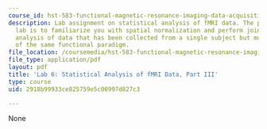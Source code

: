 ```yaml
---
course_id: hst-583-functional-magnetic-resonance-imaging-data-acquisition-and-analysis-fall-2008
description: Lab assignment on statistical analysis of fMRI data. The purpose of this
  lab is to familiarize you with spatial normalization and perform joint statistical
  analysis of data that has been collected from a single subject but multiple runs
  of the same functional paradigm.
file_location: /coursemedia/hst-583-functional-magnetic-resonance-imaging-data-acquisition-and-analysis-fall-2008/2918b99933ce825759e5c00997d827c3_lab6c.pdf
file_type: application/pdf
layout: pdf
title: 'Lab 6: Statistical Analysis of fMRI Data, Part III'
type: course
uid: 2918b99933ce825759e5c00997d827c3

---
```

None